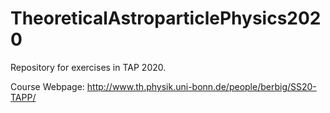 # TheoreticalAstroparticlePhysics2020

Repository for exercises in TAP 2020.

Course Webpage: http://www.th.physik.uni-bonn.de/people/berbig/SS20-TAPP/

